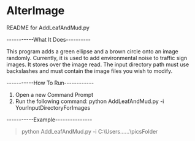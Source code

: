 # AlterImage
README for AddLeafAndMud.py

-----------What It Does----------

This program adds a green ellipse and a brown circle onto an image randomly.  Currently, it is used
to add environmental noise to traffic sign images.  It stores over the image 
read. The input directory path must use backslashes and must contain the image 
files you wish to modify. 

-----------How To Run------------

1. Open a new Command Prompt
2. Run the following command: python AddLeafAndMud.py -i YourInputDirectoryForImages

-----------Example---------------

> python AddLeafAndMud.py -i C:\Users\......\picsFolder

